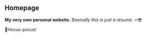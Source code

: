 ## Homepage
**My very own personal website.** *Basically this is just a résumé.* :fire::sunglasses:

🧙Hocus-pocus!